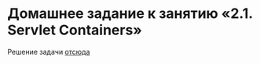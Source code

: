 # Домашнее задание к занятию «2.1. Servlet Containers»

Решение задачи [отсюда](https://github.com/netology-code/jspr-homeworks/tree/master/04_servlets)

